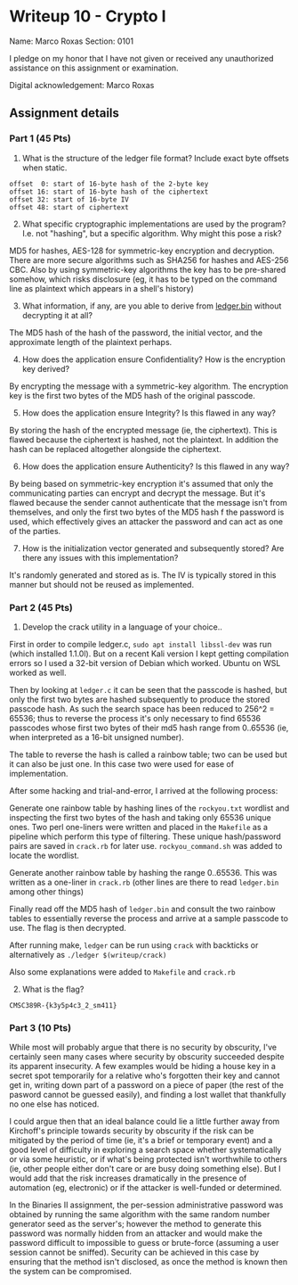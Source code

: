 # Writeup 10 - Crypto I

Name: Marco Roxas
Section: 0101

I pledge on my honor that I have not given or received any unauthorized assistance on this assignment or examination.

Digital acknowledgement: Marco Roxas


## Assignment details

### Part 1 (45 Pts)

1. What is the structure of the ledger file format? Include exact byte offsets when static.

~~~~
offset  0: start of 16-byte hash of the 2-byte key
offset 16: start of 16-byte hash of the ciphertext
offset 32: start of 16-byte IV
offset 48: start of ciphertext
~~~~

2. What specific cryptographic implementations are used by the program? I.e. not "hashing", but a specific algorithm. Why might this pose a risk?

MD5 for hashes, AES-128 for symmetric-key encryption and decryption. There are more secure algorithms such as SHA256 for hashes and AES-256 CBC. Also by using symmetric-key algorithms the key has to be pre-shared somehow, which risks disclosure (eg, it has to be typed on the command line as plaintext which appears in a shell's history)

3. What information, if any, are you able to derive from [ledger.bin](ledger.bin) without decrypting it at all?

The MD5 hash of the hash of the password, the initial vector, and the approximate length of the plaintext perhaps.

4. How does the application ensure Confidentiality? How is the encryption key derived?

By encrypting the message with a symmetric-key algorithm. The encryption key is the first two bytes of the MD5 hash of the original passcode.

5. How does the application ensure Integrity? Is this flawed in any way?

By storing the hash of the encrypted message (ie, the ciphertext). This is flawed because the ciphertext is hashed, not the plaintext. In addition the hash can be replaced altogether alongside the ciphertext.

6. How does the application ensure Authenticity? Is this flawed in any way?

By being based on symmetric-key encryption it's assumed that only the communicating parties can encrypt and decrypt the message. But it's flawed because the sender cannot authenticate that the message isn't from themselves, and only the first two bytes of the MD5 hash f the password is used, which effectively gives an attacker the password and can act as one of the parties.

7. How is the initialization vector generated and subsequently stored? Are there any issues with this implementation?

It's randomly generated and stored as is. The IV is typically stored in this manner but should not be reused as implemented.

### Part 2 (45 Pts)

1. Develop the crack utility in a language of your choice..

First in order to compile ledger.c, `sudo apt install libssl-dev` was run (which installed 1.1.0l). But on a recent Kali version I kept getting compilation errors so I used a 32-bit version of Debian which worked. Ubuntu on WSL worked as well.

Then by looking at `ledger.c` it can be seen that the passcode is hashed, but only the first two bytes are hashed subsequently to produce the stored passcode hash. As such the search space has been reduced to 256^2 = 65536; thus to reverse the process it's only necessary to find 65536 passcodes whose first two bytes of their md5 hash range from 0..65536 (ie, when interpreted as a 16-bit unsigned number).

The table to reverse the hash is called a rainbow table; two can be used but it can also be just one. In this case two were used for ease of implementation.

After some hacking and trial-and-error, I arrived at the following process:

Generate one rainbow table by hashing lines of the `rockyou.txt` wordlist and inspecting the first two bytes of the hash and taking only 65536 unique ones. Two perl one-liners were written and placed in the `Makefile` as a pipeline which perform this type of filtering. These unique hash/password pairs are saved in `crack.rb` for later use. `rockyou_command.sh` was added to locate the wordlist.

Generate another rainbow table by hashing the range 0..65536. This was written as a one-liner in `crack.rb` (other lines are there to read `ledger.bin` among other things)

Finally read off the MD5 hash of `ledger.bin` and consult the two rainbow tables to essentially reverse the process and arrive at a sample passcode to use. The flag is then decrypted.

After running make, `ledger` can be run using `crack` with backticks or alternatively as `./ledger $(writeup/crack)` 

Also some explanations were added to `Makefile` and `crack.rb`

2. What is the flag?

~~~~
CMSC389R-{k3y5p4c3_2_sm411}
~~~~

### Part 3 (10 Pts)

While most will probably argue that there is no security by obscurity, I've certainly seen many cases where security by obscurity succeeded despite its apparent insecurity. A few examples would be hiding a house key in a secret spot temporarily for a relative who's forgotten their key and cannot get in, writing down part of a password on a piece of paper (the rest of the pasword cannot be guessed easily), and finding a lost wallet that thankfully no one else has noticed.

I could argue then that an ideal balance could lie a little further away from Kirchoff's principle towards security by obscurity if the risk can be mitigated by the period of time (ie, it's a brief or temporary event) and a good level of difficulty in exploring a search space whether systematically or via some heuristic, or if what's being protected isn't worthwhile to others (ie, other people either don't care or are busy doing something else). But I would add that the risk increases dramatically in the presence of automation (eg, electronic) or if the attacker is well-funded or determined.

In the Binaries II assignment, the per-session administrative password was obtained by running the same algorithm with the same random number generator seed as the server's; however the method to generate this password was normally hidden from an attacker and would make the password difficult to impossible to guess or brute-force (assuming a user session cannot be sniffed). Security can be achieved in this case by ensuring that the method isn't disclosed, as once the method is known then the system can be compromised.

